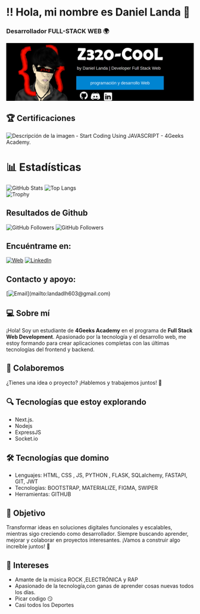 # !! Hola, mi nombre es Daniel Landa 👋
### Desarrollador FULL-STACK WEB 🌍

![FondodelPerfil](https://github.com/Dann035/Dann035/blob/main/img/FondodePerfil.png)

## 🏆 Certificaciones
<img src= "https://i.ibb.co/80t2frM/Captura-de-pantalla-2025-01-26-031138.png" alt="Descripción de la imagen" width="400" />
- Start Coding Using JAVASCRIPT - 4Geeks Academy.

# 📊 Estadísticas  
![GitHub Stats](https://github-readme-stats.vercel.app/api?username=Dann035&show_icons=true&theme=radical)  ![Top Langs](https://github-readme-stats.vercel.app/api/top-langs/?username=Dann035&layout=compact&theme=radical)  
![Trophy](https://github-profile-trophy.vercel.app/?username=Dann035&theme=onestar&no-frame=true) 

## Resultados de Github

![GitHub Followers](https://img.shields.io/github/followers/Dann035?style=social)
![GitHub Followers](https://img.shields.io/github/stars/Dann035?style=social)

## Encuéntrame en:

[![Web](https://img.shields.io/badge/Web-gray)](https://github.com/Dann035)
[![LinkedIn](https://img.shields.io/badge/Linkedln-blue)](https://www.linkedin.com/in/daniel-landa-57337b349/)

## Contacto y apoyo:
[![Email](https://img.shields.io/badge/landadlh603@gmail.com-email_personal_(respuesta_rápida)-D14836?style=for-the-badge&logo=gmail&logoColor=white&labelColor=101010)](mailto:landadlh603@gmail.com)



## 💻 Sobre mí

¡Hola! Soy un estudiante de **4Geeks Academy** en el programa de **Full Stack Web Development**. Apasionado por la tecnología y el desarrollo web, me estoy formando para crear aplicaciones completas con las últimas tecnologías del frontend y backend.  

## 🤝 Colaboremos  
¿Tienes una idea o proyecto? ¡Hablemos y trabajemos juntos! 🚀  



## 🔍 Tecnologías que estoy explorando    
- Next.js.
- Nodejs
- ExpressJS
- Socket.io

## 🛠️ Tecnologías que domino
- Lenguajes: HTML, CSS , JS, PYTHON , FLASK, SQLalchemy, FASTAPI, GIT, JWT
- Tecnologias: BOOTSTRAP, MATERIALIZE, FIGMA, SWIPER
- Herramientas: GITHUB
  
## 🚀 Objetivo
Transformar ideas en soluciones digitales funcionales y escalables, mientras sigo creciendo como desarrollador. Siempre buscando aprender, mejorar y colaborar en proyectos interesantes.
¡Vamos a construir algo increíble juntos! 🚀

## 🤔 Intereses 
- Amante de la música ROCK ,ELECTRÓNICA y RAP
- Apasionado de la tecnología,con ganas de aprender cosas nuevas todos los días.
- Picar codigo 😏
- Casi todos los Deportes

